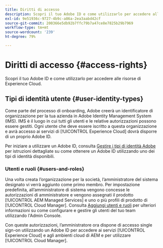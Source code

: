 ```yaml
---
title: Diritti di accesso
description: Scopri il tuo Adobe ID e come utilizzarlo per accedere alle risorse di Experience Cloud.
exl-id: 9e51936c-9727-4b9c-a86a-2ea3aabd42cf
source-git-commit: 200366e5db92b7ffc79b7a47ce8e7825b29b7969
workflow-type: tm+mt
source-wordcount: '239'
ht-degree: 79%

---
```



# Diritti di accesso {#access-rights}

Scopri il tuo Adobe ID e come utilizzarlo per accedere alle risorse di Experience Cloud.

## Tipi di identità utente {#user-identity-types}

Come parte del processo di onboarding, Adobe creerà un identificatore di organizzazione per la tua azienda in Adobe Identity Management System (IMS). IMS è il luogo in cui tutti gli utenti e le relative autorizzazioni possono essere gestiti. Ogni utente che deve essere iscritto a questa organizzazione e avrà accesso ai servizi di [!UICONTROL Experience Cloud] dovrà disporre di un proprio Adobe ID.

Per iniziare a utilizzare un Adobe ID, consulta [Gestire i tipi di identità Adobe](https://helpx.adobe.com/it/enterprise/using/identity.html) per istruzioni dettagliate su come ottenere un Adobe ID utilizzando uno dei tipi di identità disponibili.

### Utenti e ruoli {#users-and-roles}

Una volta creata l’organizzazione per la società, l’amministratore del sistema designato vi verrà aggiunto come primo membro. Per impostazione predefinita, all’amministratore di sistema vengono concesse le autorizzazioni di amministratore e vengono assegnati il prodotto [!UICONTROL AEM Managed Services] e uno o più profili di prodotto di [!UICONTROL Cloud Manager]. Consulta [Aggiungi utenti e ruoli](/help/requirements/users-and-roles.md) per ulteriori informazioni su come configurare e gestire gli utenti del tuo team utilizzando l&#39;Admin Console.

Con queste autorizzazioni, l’amministratore ora dispone di accesso single sign-on utilizzando un Adobe ID per accedere ai servizi [!UICONTROL Experience Cloud] e agli ambienti cloud di AEM e per utilizzare [!UICONTROL Cloud Manager].
